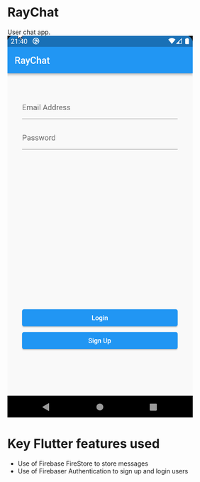 # RayChat

User chat app.<br>
![RayChat showcase](./docs/showcase.gif)

# Key Flutter features used
- Use of Firebase FireStore to store messages
- Use of Firebaser Authentication to sign up and login users
